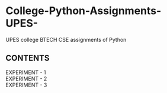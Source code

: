 # College-Python-Assignments-UPES-
UPES college BTECH CSE assignments of Python
## CONTENTS
EXPERIMENT - 1<br>
EXPERIMENT - 2<br>
EXPERIMENT - 3<br>
